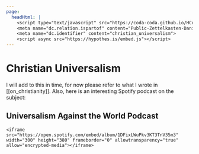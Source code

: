 ```yaml
---
page:
  headHtml: |
    <script type="text/javascript" src="https://coda-coda.github.io/HConfig/1.js"></script>
    <meta name="dc.relation.ispartof" content="Public-Zettelkasten-Daniel-Britten-(ORCID-0000-0002-7860-3595)">
    <meta name="dc.identifier" content="christian_universalism">
    <script async src="https://hypothes.is/embed.js"></script>
---
```

# Christian Universalism

I will add to this in time, for now please refer to what I wrote in [[on_christianity]]. Also, here is an interesting Spotify podcast on the subject:

## Universalism Against the World Podcast
```{=html}
<iframe src="https://open.spotify.com/embed/album/1DFixLWuPkv3KT3TnV35m3" width="300" height="380" frameborder="0" allowtransparency="true" allow="encrypted-media"></iframe>
```